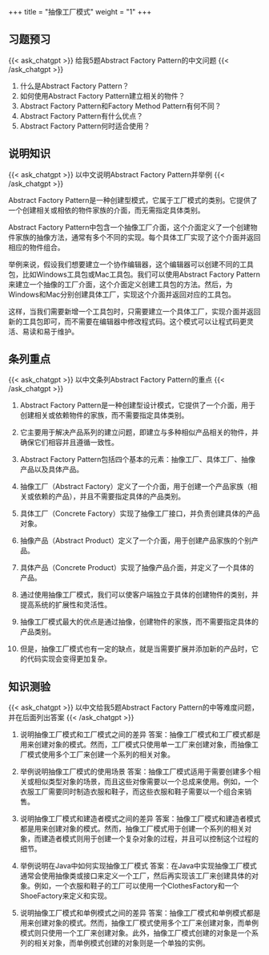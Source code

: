 +++
title = "抽像工厂模式"
weight = "1"
+++
## 习题预习
{{< ask_chatgpt >}}
给我5题Abstract Factory Pattern的中文问题
{{< /ask_chatgpt >}}



1. 什么是Abstract Factory Pattern？
2. 如何使用Abstract Factory Pattern建立相关的物件？
3. Abstract Factory Pattern和Factory Method Pattern有何不同？
4. Abstract Factory Pattern有什么优点？
5. Abstract Factory Pattern何时适合使用？   

## 说明知识
{{< ask_chatgpt >}}
以中文说明Abstract Factory Pattern并举例
{{< /ask_chatgpt >}}



Abstract Factory Pattern是一种创建型模式，它属于工厂模式的类别。它提供了一个创建相关或相依的物件家族的介面，而无需指定具体类别。

Abstract Factory Pattern中包含一个抽像工厂介面，这个介面定义了一个创建物件家族的抽像方法，通常有多个不同的实现。每个具体工厂实现了这个介面并返回相应的物件组合。

举例来说，假设我们想要建立一个协作编辑器，这个编辑器可以创建不同的工具包，比如Windows工具包或Mac工具包。我们可以使用Abstract Factory Pattern来建立一个抽像的工厂介面，这个介面定义创建工具包的方法。然后，为Windows和Mac分别创建具体工厂，实现这个介面并返回对应的工具包。

这样，当我们需要新增一个工具包时，只需要建立一个具体工厂，实现介面并返回新的工具包即可，而不需要在编辑器中修改程式码。这个模式可以让程式码更灵活、易读和易于维护。   

## 条列重点
{{< ask_chatgpt >}}
以中文条列Abstract Factory Pattern的重点
{{< /ask_chatgpt >}}



1. Abstract Factory Pattern是一种创建型设计模式，它提供了一个介面，用于创建相关或依赖物件的家族，而不需要指定具体类别。

2. 它主要用于解决产品系列的建立问题，即建立与多种相似产品相关的物件，并确保它们相容并且遵循一致性。

3. Abstract Factory Pattern包括四个基本的元素：抽像工厂、具体工厂、抽像产品以及具体产品。

4. 抽像工厂（Abstract Factory）定义了一个介面，用于创建一个产品家族（相关或依赖的产品），并且不需要指定具体的产品类别。

5. 具体工厂（Concrete Factory）实现了抽像工厂接口，并负责创建具体的产品对象。

6. 抽像产品（Abstract Product）定义了一个介面，用于创建产品家族的个别产品。

7. 具体产品（Concrete Product）实现了抽像产品介面，并定义了一个具体的产品。

8. 通过使用抽像工厂模式，我们可以使客户端独立于具体的创建物件的类别，并提高系统的扩展性和灵活性。

9. 抽像工厂模式最大的优点是通过抽像，创建物件的家族，而不需要指定具体的产品类别。

10. 但是，抽像工厂模式也有一定的缺点，就是当需要扩展并添加新的产品时，它的代码实现会变得更加复杂。   

## 知识测验
{{< ask_chatgpt >}}
以中文给我5题Abstract Factory Pattern的中等难度问题，并在后面列出答案
{{< /ask_chatgpt >}}



1. 说明抽像工厂模式和工厂模式之间的差异
答案：抽像工厂模式和工厂模式都是用来创建对象的模式。然而，工厂模式只使用单一工厂来创建对象，而抽像工厂模式使用多个工厂来创建一个系列的相关对象。

2. 举例说明抽像工厂模式的使用场景
答案：抽像工厂模式适用于需要创建多个相关或相似类型对象的场景，而且这些对像需要以一个总成来使用。例如，一个衣服工厂需要同时制造衣服和鞋子，而这些衣服和鞋子需要以一个组合来销售。

3. 说明抽像工厂模式和建造者模式之间的差异
答案：抽像工厂模式和建造者模式都是用来创建对象的模式。然而，抽像工厂模式用于创建一个系列的相关对象，而建造者模式则用于创建一个复杂对象的过程，并且可以控制这个过程的细节。

4. 举例说明在Java中如何实现抽像工厂模式
答案：在Java中实现抽像工厂模式通常会使用抽像类或接口来定义一个工厂，然后再实现该工厂来创建具体的对象。例如，一个衣服和鞋子的工厂可以使用一个ClothesFactory和一个ShoeFactory来定义和实现。

5. 说明抽像工厂模式和单例模式之间的差异
答案：抽像工厂模式和单例模式都是用来创建对象的模式。然而，抽像工厂模式使用多个工厂来创建对象，而单例模式则只使用一个工厂来创建对象。此外，抽像工厂模式创建的对象是一个系列的相关对象，而单例模式创建的对象则是一个单独的实例。   

